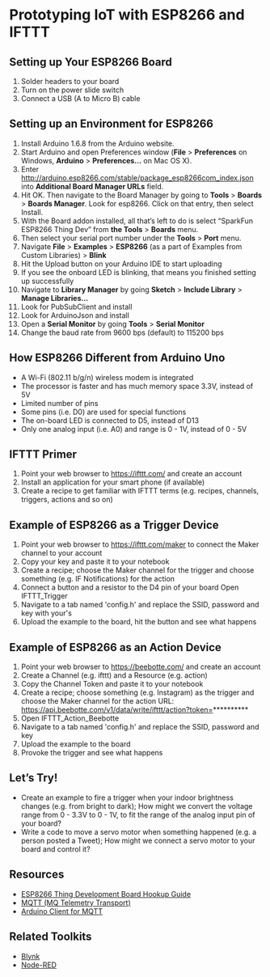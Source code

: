 # Prototyping IoT with ESP8266 and IFTTT

## Setting up Your ESP8266 Board

1. Solder headers to your board
2. Turn on the power slide switch
3. Connect a USB (A to Micro B) cable

## Setting up an Environment for ESP8266

1. Install Arduino 1.6.8 from the Arduino website.
2. Start Arduino and open Preferences window (**File** > **Preferences** on Windows, **Arduino** > **Preferences...** on Mac OS X).
3. Enter http://arduino.esp8266.com/stable/package_esp8266com_index.json into **Additional Board Manager URLs** field.
4. Hit OK. Then navigate to the Board Manager by going to **Tools** > **Boards** > **Boards Manager**. Look for esp8266. Click on that entry, then select Install.
5. With the Board addon installed, all that’s left to do is select “SparkFun ESP8266 Thing Dev” from **the Tools** > **Boards** menu.
6. Then select your serial port number under the **Tools** > **Port** menu.
7. Navigate **File** > **Examples** > **ESP8266** (as a part of Examples from Custom Libraries) > **Blink**
8. Hit the Upload button on your Arduino IDE to start uploading
9. If you see the onboard LED is blinking, that means you finished setting up successfully
10. Navigate to **Library Manager** by going **Sketch** > **Include Library** > **Manage Libraries...**
11. Look for PubSubClient and install
12. Look for ArduinoJson and install
14. Open a **Serial Monitor** by going **Tools** > **Serial Monitor**
15. Change the baud rate from 9600 bps (default) to 115200 bps

## How ESP8266 Different from Arduino Uno

* A Wi-Fi (802.11 b/g/n) wireless modem is integrated
* The processor is faster and has much memory space
3.3V, instead of 5V
* Limited number of pins
* Some pins (i.e. D0) are used for special functions
* The on-board LED is connected to D5, instead of D13
* Only one analog input (i.e. A0) and range is 0 - 1V, instead of 0 - 5V

## IFTTT Primer

1. Point your web browser to https://ifttt.com/ and create an account
2. Install an application for your smart phone (if available)
3. Create a recipe to get familiar with IFTTT terms (e.g. recipes, channels, triggers, actions and so on)

## Example of ESP8266 as a Trigger Device

1. Point your web browser to https://ifttt.com/maker to connect the Maker channel to your account
2. Copy your key and paste it to your notebook
3. Create a recipe; choose the Maker channel for the trigger and choose something (e.g. IF Notifications) for the action
4. Connect a button and a resistor to the D4 pin of your board
Open IFTTT_Trigger
5. Navigate to a tab named 'config.h' and replace the SSID, password and key with your's
6. Upload the example to the board, hit the button and see what happens

## Example of ESP8266 as an Action Device

1. Point your web browser to https://beebotte.com/ and create an account
2. Create a Channel (e.g. ifttt) and a Resource (e.g. action)
3. Copy the Channel Token and paste it to your notebook
4. Create a recipe; choose something (e.g. Instagram) as the trigger and choose the Maker channel for the action URL: https://api.beebotte.com/v1/data/write/ifttt/action?token=**********
5. Open IFTTT_Action_Beebotte
6. Navigate to a tab named 'config.h' and replace the SSID, password and key
7. Upload the example to the board
8. Provoke the trigger and see what happens

## Let’s Try!

* Create an example to fire a trigger when your indoor brightness changes (e.g. from bright to dark); How might we convert the voltage range from 0 - 3.3V to 0 - 1V, to fit the range of the analog input pin of your board?
* Write a code to move a servo motor when something happened (e.g. a person posted a Tweet); How might we connect a servo motor to your board and control it?

## Resources

* [ESP8266 Thing Development Board Hookup Guide]( https://learn.sparkfun.com/tutorials/esp8266-thing-development-board-hookup-guide)
* [MQTT (MQ Telemetry Transport)]( http://mqtt.org/)
* [Arduino Client for MQTT]( http://pubsubclient.knolleary.net/)

## Related Toolkits

* [Blynk]( http://www.blynk.cc/)
* [Node-RED]( http://nodered.org/)